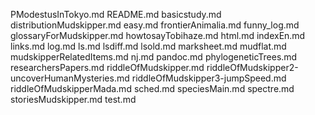 PModestusInTokyo.md
README.md
basicstudy.md
distributionMudskipper.md
easy.md
frontierAnimalia.md
funny_log.md
glossaryForMudskipper.md
howtosayTobihaze.md
html.md
indexEn.md
links.md
log.md
ls.md
lsdiff.md
lsold.md
marksheet.md
mudflat.md
mudskipperRelatedItems.md
nj.md
pandoc.md
phylogeneticTrees.md
researchersPapers.md
riddleOfMudskipper.md
riddleOfMudskipper2-uncoverHumanMysteries.md
riddleOfMudskipper3-jumpSpeed.md
riddleOfMudskipperMada.md
sched.md
speciesMain.md
spectre.md
storiesMudskipper.md
test.md
